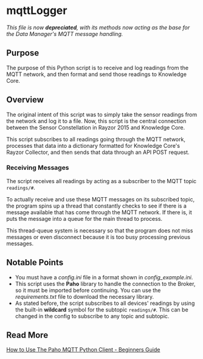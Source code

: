 # mqttLogger

*This file is now **depreciated**, with its methods now acting as the base for the Data Manager's MQTT message handling.*

## Purpose

The purpose of this Python script is to receive and log readings from the MQTT network, and then format and send those readings to Knowledge Core.

## Overview

The original intent of this script was to simply take the sensor readings from the network and log it to a file. Now, this script is the central connection between the Sensor Constellation in Rayzor 2015 and Knowledge Core.

This script subscribes to all readings going through the MQTT network, processes that data into a dictionary formatted for Knowledge Core's Rayzor Collector, and then sends that data through an API POST request.

### Receiving Messages

The script receives all readings by acting as a subscriber to the MQTT topic `readings/#`.

To actually receive and use these MQTT messages on its subscribed topic, the program spins up a thread that constantly checks to see if there is a message available that has come through the MQTT network. If there is, it puts the message into a queue for the main thread to process.

This thread-queue system is necessary so that the program does not miss messages or even disconnect because it is too busy processing previous messages.

## Notable Points

- You must have a *config.ini* file in a format shown in *config_example.ini*.
- This script uses the **Paho** library to handle the connection to the Broker, so it must be imported before continuing. You can use the *requirements.txt* file to download the necessary library.
- As stated before, the script subscribes to all devices' readings by using the built-in **wildcard** symbol for the subtopic `readings/#`. This can be changed in the config to subscribe to any topic and subtopic.

## Read More

[How to Use The Paho MQTT Python Client - Beginners Guide](http://www.steves-internet-guide.com/into-mqtt-python-client/)
